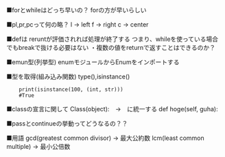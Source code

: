 ■forとwhileはどっち早いの？
forの方が早いらしい


■pl,pr,pcって何の略？
l -> left
f -> right
c -> center

■defは
reruntが評価されれば処理が終了する
つまり、whileを使っている場合でもbreakで抜ける必要はない
・複数の値をreturnで返すことはできるのか？

■emun型(列挙型)
enumモジュールからEnumをインポートする

■型を取得(組み込み関数)
type(),isinstance()

```
    print(isinstance(100, (int, str)))
    #True
```
■classの宣言に関して
Class(object):　→　に統一する
def hoge(self, guha):

■passとcontinueの挙動ってどうなるの？？

■用語
gcd(greatest common divisor) → 最大公約数
lcm(least common multiple) → 最小公倍数